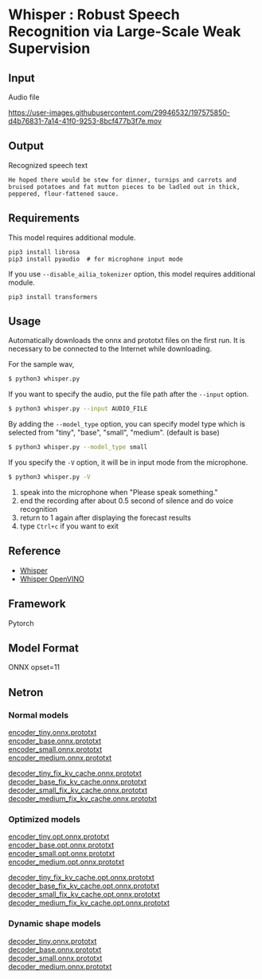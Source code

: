 # Whisper : Robust Speech Recognition via Large-Scale Weak Supervision

## Input

Audio file

https://user-images.githubusercontent.com/29946532/197575850-d4b76831-7a14-41f0-9253-8bcf477b3f7e.mov

## Output

Recognized speech text
```
He hoped there would be stew for dinner, turnips and carrots and bruised potatoes and fat mutton pieces to be ladled out in thick, peppered, flour-fattened sauce.
```

## Requirements

This model requires additional module.
```
pip3 install librosa
pip3 install pyaudio  # for microphone input mode
```

If you use `--disable_ailia_tokenizer` option, this model requires additional module.
```
pip3 install transformers
```

## Usage
Automatically downloads the onnx and prototxt files on the first run.
It is necessary to be connected to the Internet while downloading.

For the sample wav,
```bash
$ python3 whisper.py
```

If you want to specify the audio, put the file path after the `--input` option.
```bash
$ python3 whisper.py --input AUDIO_FILE
```

By adding the `--model_type` option, you can specify model type which is selected from "tiny", "base", "small", "medium". (default is base)
```bash
$ python3 whisper.py --model_type small
```

If you specify the `-V` option, it will be in input mode from the microphone.

```bash
$ python3 whisper.py -V
```

1. speak into the microphone when "Please speak something."
2. end the recording after about 0.5 second of silence and do voice recognition
3. return to 1 again after displaying the forecast results
4. type ``Ctrl+c`` if you want to exit

## Reference

- [Whisper](https://github.com/openai/whisper)
- [Whisper OpenVINO](https://github.com/zhuzilin/whisper-openvino)

## Framework

Pytorch

## Model Format

ONNX opset=11

## Netron

### Normal models

[encoder_tiny.onnx.prototxt](https://netron.app/?url=https://storage.googleapis.com/ailia-models/whisper/encoder_tiny.onnx.prototxt)  
[encoder_base.onnx.prototxt](https://netron.app/?url=https://storage.googleapis.com/ailia-models/whisper/encoder_base.onnx.prototxt)  
[encoder_small.onnx.prototxt](https://netron.app/?url=https://storage.googleapis.com/ailia-models/whisper/encoder_small.onnx.prototxt)  
[encoder_medium.onnx.prototxt](https://netron.app/?url=https://storage.googleapis.com/ailia-models/whisper/encoder_medium.onnx.prototxt)  

[decoder_tiny_fix_kv_cache.onnx.prototxt](https://netron.app/?url=https://storage.googleapis.com/ailia-models/whisper/decoder_tiny_fix_kv_cache.onnx.prototxt)  
[decoder_base_fix_kv_cache.onnx.prototxt](https://netron.app/?url=https://storage.googleapis.com/ailia-models/whisper/decoder_base_fix_kv_cache.onnx.prototxt)  
[decoder_small_fix_kv_cache.onnx.prototxt](https://netron.app/?url=https://storage.googleapis.com/ailia-models/whisper/decoder_small_fix_kv_cache.onnx.prototxt)  
[decoder_medium_fix_kv_cache.onnx.prototxt](https://netron.app/?url=https://storage.googleapis.com/ailia-models/whisper/decoder_medium_fix_kv_cache.onnx.prototxt)

### Optimized models

[encoder_tiny.opt.onnx.prototxt](https://netron.app/?url=https://storage.googleapis.com/ailia-models/whisper/encoder_tiny.opt.onnx.prototxt)  
[encoder_base.opt.onnx.prototxt](https://netron.app/?url=https://storage.googleapis.com/ailia-models/whisper/encoder_base.opt.onnx.prototxt)  
[encoder_small.opt.onnx.prototxt](https://netron.app/?url=https://storage.googleapis.com/ailia-models/whisper/encoder_small.opt.onnx.prototxt)  
[encoder_medium.opt.onnx.prototxt](https://netron.app/?url=https://storage.googleapis.com/ailia-models/whisper/encoder_medium.opt.onnx.prototxt)  

[decoder_tiny_fix_kv_cache.opt.onnx.prototxt](https://netron.app/?url=https://storage.googleapis.com/ailia-models/whisper/decoder_tiny_fix_kv_cache.opt.onnx.prototxt)  
[decoder_base_fix_kv_cache.opt.onnx.prototxt](https://netron.app/?url=https://storage.googleapis.com/ailia-models/whisper/decoder_base_fix_kv_cache.opt.onnx.prototxt)  
[decoder_small_fix_kv_cache.opt.onnx.prototxt](https://netron.app/?url=https://storage.googleapis.com/ailia-models/whisper/decoder_small_fix_kv_cache.opt.onnx.prototxt)  
[decoder_medium_fix_kv_cache.opt.onnx.prototxt](https://netron.app/?url=https://storage.googleapis.com/ailia-models/whisper/decoder_medium_fix_kv_cache.opt.onnx.prototxt)

### Dynamic shape models

[decoder_tiny.onnx.prototxt](https://netron.app/?url=https://storage.googleapis.com/ailia-models/whisper/decoder_tiny.onnx.prototxt)  
[decoder_base.onnx.prototxt](https://netron.app/?url=https://storage.googleapis.com/ailia-models/whisper/decoder_base.onnx.prototxt)  
[decoder_small.onnx.prototxt](https://netron.app/?url=https://storage.googleapis.com/ailia-models/whisper/decoder_small.onnx.prototxt)  
[decoder_medium.onnx.prototxt](https://netron.app/?url=https://storage.googleapis.com/ailia-models/whisper/decoder_medium.onnx.prototxt)
